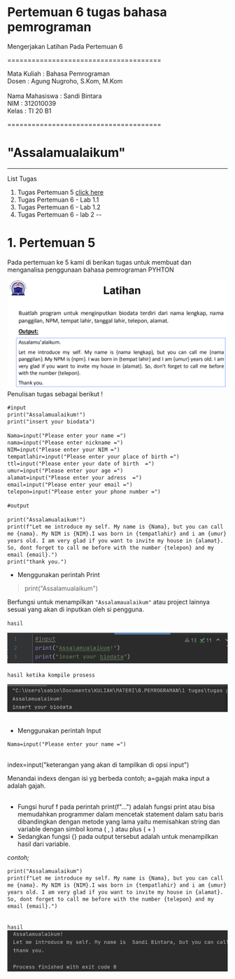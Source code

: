 # Pertemuan 6 tugas bahasa pemrograman
Mengerjakan  Latihan  Pada Pertemuan 6

======================================

Mata Kuliah	: Bahasa Pemrograman<br>
Dosen		: Agung Nugroho, S.Kom, M.Kom<br><br>
Nama Mahasiswa	: Sandi Bintara<br>
NIM		: 312010039<br>
Kelas		: TI 20 B1<br>

======================================

# "Assalamualaikum"
---
List Tugas
1. Tugas Pertemuan 5 [click here](#1-pertemuan-5)
2. Tugas Pertemuan 6 - Lab 1.1
3. Tugas Pertemuan 6 - Lab 1.2
4. Tugas Pertemuan 6 - lab 2
 --

# 1. Pertemuan 5

Pada pertemuan ke 5 kami di berikan tugas untuk membuat dan menganalisa penggunaan bahasa pemrograman PYHTON

![tugasp5.PNG](foto/tugasp5.png)
Penulisan tugas sebagai berikut !
```
#input
print("Assalamualaikum!")
print("insert your biodata")

Nama=input("Please enter your name =")
nama=input("Please enter nickname =")
NIM=input("Please enter your NIM =")
tempatlahir=input("Please enter your place of birth =")
ttl=input("Please enter your date of birth  =")
umur=input("Please enter your age =")
alamat=input("Please enter your adress  =")
email=input("Please enter your email =")
telepon=input("Please enter your phone number =")

#output

print("Assalamualaikum!")
print(f"Let me introduce my self. My name is {Nama}, but you can call me {nama}. My NIM is {NIM}.I was born in {tempatlahir} and i am {umur} years old. I am very glad if you want to invite my house in {alamat}. So, dont forget to call me before with the number {telepon} and my email {email}.")
print("thank you.")
```
* Menggunakan perintah Print

>print("Assalamualaikum")

Berfungsi untuk menampilkan `"Assalamaualaikum"` atau project lainnya sesuai yang akan di inputkan oleh si pengguna.

`hasil`<br>

![print1.PNG](foto/print1.PNG)<br>

`hasil ketika kompile prosess`<br>

![assalamualaikum.PNG](foto/assalamualaikum.PNG)<br><br>

* Menggunakan perintah Input
```
Nama=input("Please enter your name =")
```
<br>index=input("keterangan yang akan di tampilkan di opsi input")

Menandai indexs dengan isi yg berbeda contoh; a=gajah maka input a adalah gajah.
 <br><br>
 
* Fungsi huruf f pada perintah print(f"...") adalah fungsi print atau bisa memudahkan programmer dalam mencetak statement dalam satu baris dibandingkan dengan metode yang lama yaitu memisahkan string dan variable dengan simbol koma ( , ) atau plus ( + )<br>
* Sedangkan fungsi {} pada output tersebut adalah untuk menampilkan hasil dari variable.<br>

_contoh;_

```
print("Assalamualaikum")
print(f"Let me introduce my self. My name is {Nama}, but you can call me {nama}. My NIM is {NIM}.I was born in {tempatlahir} and i am {umur} years old. I am very glad if you want to invite my house in {alamat}. So, dont forget to call me before with the number {telepon} and my email {email}.")
```
<br>`hasil`
![pertemuan5out.PNG](foto/pertemuan5out.PNG)<br>






